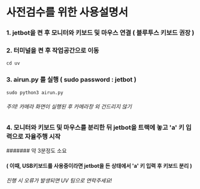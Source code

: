 # 사전검수를 위한 사용설명서

### 1. jetbot을 켠 후 모니터와 키보드 및 마우스 연결 ( 블루투스 키보드 권장 )


### 2. 터미널을 켠 후 작업공간으로 이동
```
cd uv
```
### 3. airun.py 를 실행 ( sudo password : jetbot )
```
sudo python3 airun.py
```
###### 주의! 카메라 화면이 실행된 후 카메라창 외 건드리지 않기 


### 4. 모니터와 키보드 및 마우스를 분리한 뒤 jetbot을 트랙에 놓고 'a' 키 입력으로 자율주행 시작

 ####### 약 3분정도 소요
        
        
#### ( 이때, USB키보드를 사용중이라면 jetbot을 든 상태에서 'a' 키 입력 후 키보드 분리 )

###### 진행 시 오류가 발생되면 UV 팀으로 연락주세요! 
